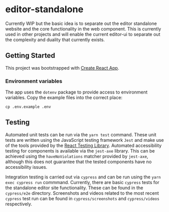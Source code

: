 # editor-standalone

Currently WIP but the basic idea is to separate out the editor standalone website and the core functionality in the web component. This is currently used in other projects and will enable the current editor-ui to separate out the complexity and duality that currently exists.

## Getting Started

This project was bootstrapped with [Create React App](https://github.com/facebook/create-react-app).

### Environment variables

The app uses the `dotenv` package to provide access to environment variables.
Copy the example files into the correct place:

```
cp .env.example .env
```

## Testing

Automated unit tests can be run via the `yarn test` command. These unit tests are written using the JavaScript testing framework `Jest` and make use of the tools provided by the [React Testing Library](https://testing-library.com/docs/). Automated accessibility testing for components is available via the `jest-axe` library. This can be achieved using the `haveNoViolations` matcher provided by `jest-axe`, although this does not guarantee that the tested components have no accessibility issues.

Integration testing is carried out via `cypress` and can be run using the `yarn exec cypress run` commmand. Currently, there are basic `cypress` tests for the standalone editor site functionality. These can be found in the `cypress/e2e` directory. Screenshots and videos related to the most recent `cypress` test run can be found in `cypress/screenshots` and `cypress/videos` respectively.
